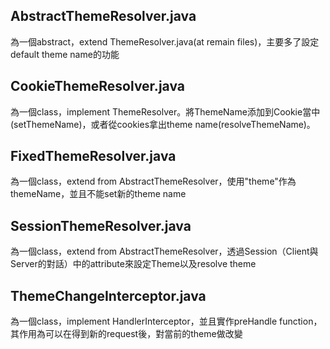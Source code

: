 ## AbstractThemeResolver.java
為一個abstract，extend ThemeResolver.java(at remain files)，主要多了設定default theme name的功能

## CookieThemeResolver.java
為一個class，implement ThemeResolver。將ThemeName添加到Cookie當中(setThemeName)，或者從cookies拿出theme name(resolveThemeName)。

## FixedThemeResolver.java
為一個class，extend from AbstractThemeResolver，使用"theme"作為themeName，並且不能set新的theme name

## SessionThemeResolver.java
為一個class，extend from AbstractThemeResolver，透過Session（Client與Server的對話）中的attribute來設定Theme以及resolve theme

## ThemeChangeInterceptor.java
為一個class，implement HandlerInterceptor，並且實作preHandle function，其作用為可以在得到新的request後，對當前的theme做改變